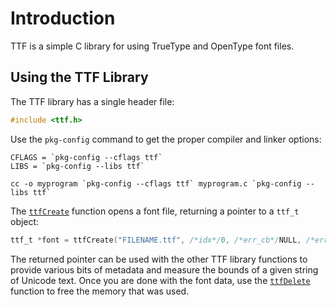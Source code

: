 Introduction
============

TTF is a simple C library for using TrueType and OpenType font files.


Using the TTF Library
----------------------

The TTF library has a single header file:

```c
#include <ttf.h>
```

Use the `pkg-config` command to get the proper compiler and linker options:

```
CFLAGS = `pkg-config --cflags ttf`
LIBS = `pkg-config --libs ttf`

cc -o myprogram `pkg-config --cflags ttf` myprogram.c `pkg-config --libs ttf`
```

The [`ttfCreate`](@@) function opens a font file, returning a pointer to a
`ttf_t` object:

```c
ttf_t *font = ttfCreate("FILENAME.ttf", /*idx*/0, /*err_cb*/NULL, /*err_data*/NULL);
```

The returned pointer can be used with the other TTF library functions to provide
various bits of metadata and measure the bounds of a given string of Unicode
text.  Once you are done with the font data, use the [`ttfDelete`](@@) function
to free the memory that was used.
